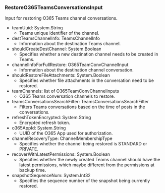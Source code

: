 ### RestoreO365TeamsConversationsInput
Input for restoring O365 Teams channel conversations.

- teamUuid: System.String
  -  Teams unique identifier of the channel.
- destTeamsChannelInfo: TeamsChannelInfo
  -  Information about the destination Teams channel.
- shouldCreateDestChannel: System.Boolean
  -  Specifies whether a new destination channel needs to be created in Teams.
- channelInfoForFullRestore: O365TeamConvChannelInput
  -  Information about the destination channel conversation.
- shouldRestoreFileAttachments: System.Boolean
  -  Specifies whether file attachments in the conversation need to be restored.
- teamChannels: list of O365TeamConvChannelInputs
  - O365 Teams conversation channels to restore.
- teamsConversationsSearchFilter: TeamsConversationsSearchFilter
  -  Filters Teams conversations based on the time of posts in the conversations.
- refreshTokenEncrypted: System.String
  - Encrypted refresh token.
- o365AppId: System.String
  - UUID of the O365 App used for authorization.
- channelRecoveryType: ChannelMembershipType
  - Specifies whether the channel being restored is STANDARD or PRIVATE.
- recoverWithLatestPermissions: System.Boolean
  - Specifies whether the newly created Teams channel should have the latest permissions, which maybe different from the permissions at backup time.
- snapshotSequenceNum: System.Int32
  - Specifies the sequence number of the snapshot being currently restored.
